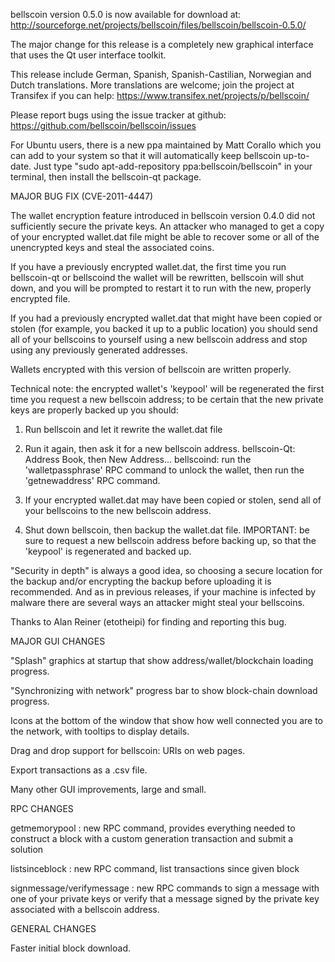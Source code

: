 bellscoin version 0.5.0 is now available for download at:
http://sourceforge.net/projects/bellscoin/files/bellscoin/bellscoin-0.5.0/

The major change for this release is a completely new graphical interface that uses the Qt user interface toolkit.

This release include German, Spanish, Spanish-Castilian, Norwegian and Dutch translations. More translations are welcome; join the project at Transifex if you can help:
https://www.transifex.net/projects/p/bellscoin/

Please report bugs using the issue tracker at github:
https://github.com/bellscoin/bellscoin/issues

For Ubuntu users, there is a new ppa maintained by Matt Corallo which you can add to your system so that it will automatically keep bellscoin up-to-date.  Just type "sudo apt-add-repository ppa:bellscoin/bellscoin" in your terminal, then install the bellscoin-qt package.

MAJOR BUG FIX  (CVE-2011-4447)

The wallet encryption feature introduced in bellscoin version 0.4.0 did not sufficiently secure the private keys. An attacker who
managed to get a copy of your encrypted wallet.dat file might be able to recover some or all of the unencrypted keys and steal the
associated coins.

If you have a previously encrypted wallet.dat, the first time you run bellscoin-qt or bellscoind the wallet will be rewritten, bellscoin will
shut down, and you will be prompted to restart it to run with the new, properly encrypted file.

If you had a previously encrypted wallet.dat that might have been copied or stolen (for example, you backed it up to a public
location) you should send all of your bellscoins to yourself using a new bellscoin address and stop using any previously generated addresses.

Wallets encrypted with this version of bellscoin are written properly.

Technical note: the encrypted wallet's 'keypool' will be regenerated the first time you request a new bellscoin address; to be certain that the
new private keys are properly backed up you should:

1. Run bellscoin and let it rewrite the wallet.dat file

2. Run it again, then ask it for a new bellscoin address.
bellscoin-Qt: Address Book, then New Address...
bellscoind: run the 'walletpassphrase' RPC command to unlock the wallet,  then run the 'getnewaddress' RPC command.

3. If your encrypted wallet.dat may have been copied or stolen, send  all of your bellscoins to the new bellscoin address.

4. Shut down bellscoin, then backup the wallet.dat file.
IMPORTANT: be sure to request a new bellscoin address before backing up, so that the 'keypool' is regenerated and backed up.

"Security in depth" is always a good idea, so choosing a secure location for the backup and/or encrypting the backup before uploading it is recommended. And as in previous releases, if your machine is infected by malware there are several ways an attacker might steal your bellscoins.

Thanks to Alan Reiner (etotheipi) for finding and reporting this bug.

MAJOR GUI CHANGES

"Splash" graphics at startup that show address/wallet/blockchain loading progress.

"Synchronizing with network" progress bar to show block-chain download progress.

Icons at the bottom of the window that show how well connected you are to the network, with tooltips to display details.

Drag and drop support for bellscoin: URIs on web pages.

Export transactions as a .csv file.

Many other GUI improvements, large and small.

RPC CHANGES

getmemorypool : new RPC command, provides everything needed to construct a block with a custom generation transaction and submit a solution

listsinceblock : new RPC command, list transactions since given block

signmessage/verifymessage : new RPC commands to sign a message with one of your private keys or verify that a message signed by the private key associated with a bellscoin address.

GENERAL CHANGES

Faster initial block download.
